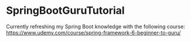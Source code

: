 # SpringBootGuruTutorial

Currently refreshing my Spring Boot knowledge with the following course: https://www.udemy.com/course/spring-framework-6-beginner-to-guru/
